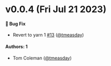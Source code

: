 # v0.0.4 (Fri Jul 21 2023)

#### 🐛 Bug Fix

- Revert to yarn 1 [#13](https://github.com/chromaui/addon-visual-tests/pull/13) ([@tmeasday](https://github.com/tmeasday))

#### Authors: 1

- Tom Coleman ([@tmeasday](https://github.com/tmeasday))
